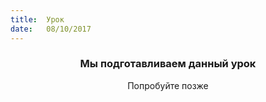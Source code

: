```yaml
---
title:  Урок
date:   08/10/2017
---
```


### <center>Мы подготавливаем данный урок</center>
<center>Попробуйте позже</center>